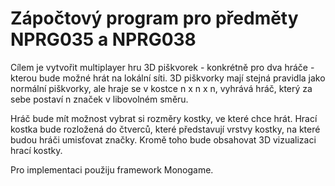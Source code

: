 # Zápočtový program pro předměty NPRG035 a NPRG038

Cílem je vytvořit multiplayer hru 3D piškvorek - konkrétně pro dva hráče - kterou bude možné hrát na lokální síti. 
3D piškvorky mají stejná pravidla jako normální piškvorky, ale hraje se v kostce n x n x n, vyhrává hráč, který za sebe postaví n značek v libovolném směru.

Hráč bude mít možnost vybrat si rozměry kostky, ve které chce hrát. 
Hrací kostka bude rozložená do čtverců, které představují vrstvy kostky, na které budou hráči umisťovat značky.
Kromě toho bude obsahovat 3D vizualizaci hrací kostky.

Pro implementaci použiju framework Monogame.

